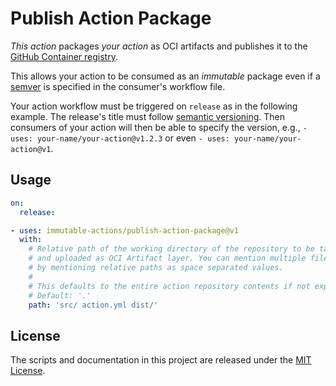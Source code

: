 # Publish Action Package

_This action_ packages _your action_ as OCI artifacts and publishes it to the [GitHub Container registry](ghcr.io).

This allows your action to be consumed as an _immutable_ package even if a [semver](https://semver.org/) is specified in the consumer's workflow file.

Your action workflow must be triggered on `release` as in the following example. The release's title must follow [semantic versioning](https://semver.org/). Then consumers of your action will then be able to specify the version, e.g., `- uses: your-name/your-action@v1.2.3` or even `- uses: your-name/your-action@v1`.

## Usage

<!-- start usage -->
```yaml
on:
  release:

- uses: immutable-actions/publish-action-package@v1
  with:
    # Relative path of the working directory of the repository to be tar archived
    # and uploaded as OCI Artifact layer. You can mention multiple files/folders
    # by mentioning relative paths as space separated values.
    #
    # This defaults to the entire action repository contents if not explicitly defined.
    # Default: '.'
    path: 'src/ action.yml dist/'
```
<!-- end usage -->

## License

The scripts and documentation in this project are released under the [MIT License](LICENSE).
